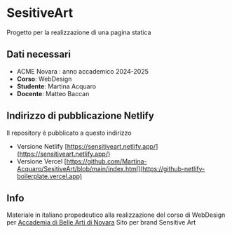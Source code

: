 # SesitiveArt

Progetto per la realizzazione di una pagina statica 

## Dati necessari

- ACME Novara : anno accademico 2024-2025
- __Corso__: WebDesign
- __Studente__: Martina Acquaro
- __Docente__: Matteo Baccan

## Indirizzo di pubblicazione Netlify

Il repository è pubblicato a questo indirizzo 
- Versione Netlify [https://sensitiveart.netlify.app/](https://sensitiveart.netlify.app/)
- Versione Vercel [https://github.com/Martina-Acquaro/SesitiveArt/blob/main/index.html](https://github-netlify-boilerplate.vercel.app)

## Info

Materiale in italiano propedeutico alla realizzazione del corso di WebDesign per [Accademia di Belle Arti di Novara](http://www.acmenovara.it/)
Sito per brand Sensitive Art 
